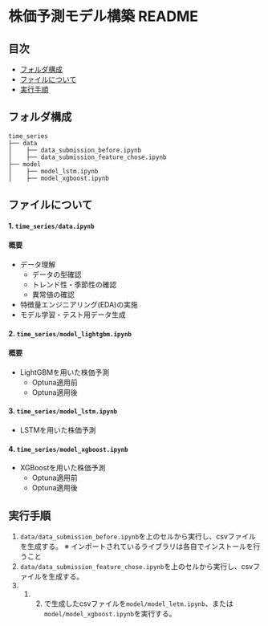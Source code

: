 # 株価予測モデル構築 README

## 目次
- [フォルダ構成](#フォルダ構成)
- [ファイルについて](各ファイルについて)
- [実行手順](#実行手順)

## フォルダ構成
```
time_series
├── data
│    ├── data_submission_before.ipynb
│    ├── data_submission_feature_chose.ipynb
├── model
│    ├── model_lstm.ipynb
│    ├── model_xgboost.ipynb
```

## ファイルについて
#### 1. `time_series/data.ipynb`
#### 概要
- データ理解
  - データの型確認
  - トレンド性・季節性の確認
  - 異常値の確認
- 特徴量エンジニアリング(EDA)の実施
- モデル学習・テスト用データ生成

#### 2. `time_series/model_lightgbm.ipynb`
#### 概要
- LightGBMを用いた株価予測
  - Optuna適用前
  - Optuna適用後

#### 3. `time_series/model_lstm.ipynb`
- LSTMを用いた株価予測

#### 4. `time_series/model_xgboost.ipynb`
- XGBoostを用いた株価予測
  - Optuna適用前
  - Optuna適用後

## 実行手順
1. `data/data_submission_before.ipynb`を上のセルから実行し、csvファイルを生成する。
※ インポートされているライブラリは各自でインストールを行うこと
2. `data/data_submission_feature_chose.ipynb`を上のセルから実行し、csvファイルを生成する。
3. 1. 2. で生成したcsvファイルを`model/model_letm.ipynb`、または`model/model_xgboost.ipynb`を実行する。